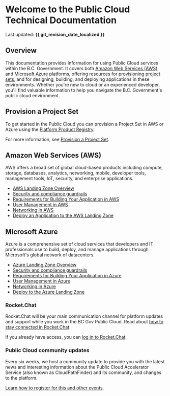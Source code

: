 # Welcome to the Public Cloud Technical Documentation

Last updated: **{{ git_revision_date_localized }}**

## Overview

This documentation provides information for using Public Cloud services within the B.C. Government. It covers both [Amazon Web Services (AWS)](#amazon-web-services-aws) and [Microsoft Azure](#microsoft-azure) platforms, offering resources for [provisioning project sets](#provision-a-project-set), and for designing, building, and deploying applications in these environments. Whether you're new to cloud or an experienced developer, you'll find valuable information to help you navigate the B.C. Government's public cloud environment.

## Provision a Project Set

To get started in the Public Cloud you can provision a Project Set in AWS or Azure using the [Platform Product Registry](https://registry.developer.gov.bc.ca).

For more information, see [Provision a Project Set](welcome/provision-a-project-set.md).

## Amazon Web Services (AWS)

AWS offers a broad set of global cloud-based products including compute, storage, databases, analytics, networking, mobile, developer tools, management tools, IoT, security, and enterprise applications.

- [AWS Landing Zone Overview](aws/get-started-with-aws/bc-govs-aws-landing-zone-overview.md)
- [Security and compliance guardrails](aws/get-started-with-aws/security-guardrails.md)
- [Requirements for Building Your Application in AWS](aws/design-build-and-deploy-an-application/requirements-for-building-your-application.md)
- [User Management in AWS](aws/design-build-and-deploy-an-application/user-management.md)
- [Networking in AWS](aws/design-build-and-deploy-an-application/networking.md)
- [Deploy an Application to the AWS Landing Zone](aws/design-build-and-deploy-an-application/deploy-an-app-to-the-aws-landing-zone.md)

## Microsoft Azure

Azure is a comprehensive set of cloud services that developers and IT professionals use to build, deploy, and manage applications through Microsoft's global network of datacenters.

- [Azure Landing Zone Overview](azure/get-started-with-azure/bc-govs-azure-landing-zone-overview.md)
- [Security and compliance guardrails](azure/get-started-with-azure/guardrails.md)
- [Requirements for Building Your Application in Azure](azure/design-build-deploy/requirements.md)
- [User Management in Azure](azure/design-build-deploy/user-management.md)
- [Networking in Azure](azure/design-build-deploy/networking.md)
- [Deploy to the Azure Landing Zone](azure/design-build-deploy/deploy-to-the-azure-landing-zone.md)

### Rocket.Chat

Rocket.Chat will be your main communication channel for platform updates and support while you work in the BC Gov Public Cloud. Read about [how to stay connected in Rocket.Chat](https://digital.gov.bc.ca/cloud/services/public/get-support/#contact).

If you already have access, you can
[log in to Rocket.Chat](https://chat.developer.gov.bc.ca).

### Public Cloud community updates

Every six weeks, we host a community update to provide you with the latest news and interesting information about the Public Cloud Accelerator Service (also known as CloudPathFinder) and its community, and changes to the platform.

[Learn how to register for this and other events](https://digital.gov.bc.ca/cloud/services/public/get-support/#contact).
